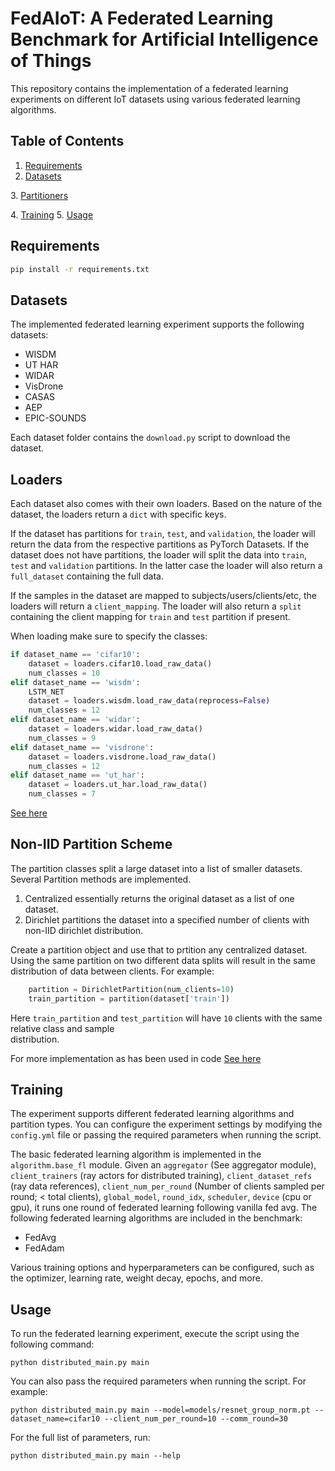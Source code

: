 # FedAIoT: A Federated Learning Benchmark for Artificial Intelligence of Things

This repository contains the implementation of a federated learning experiments on different IoT datasets using various 
federated learning algorithms.

## Table of Contents
1. [Requirements](#requirements)
2. [Datasets](#datasets)

[//]: # (3. [Loaders]&#40;#loaders&#41;)
3. [Partitioners](#partition)

[//]: # (5. [Models]&#40;#models&#41;)
4. [Training](#training)
5. [Usage](#usage)

## Requirements

```bash
pip install -r requirements.txt
```
## Datasets

The implemented federated learning experiment supports the following datasets:

- WISDM
- UT HAR
- WIDAR
- VisDrone
- CASAS
- AEP
- EPIC-SOUNDS

Each dataset folder contains the `download.py` script to download the dataset.

## Loaders
Each dataset also comes with their own loaders. Based on the nature of the dataset, the loaders return a `dict` with 
specific keys. 

If the dataset has partitions for `train`, `test`, and `validation`, the loader will return the data from the respective 
partitions as PyTorch Datasets. If the dataset does not have partitions, the loader will split the data into `train`, 
`test` and `validation` partitions. In the latter case the loader will also return a `full_dataset` containing the full 
data.

If the samples in the dataset are mapped to subjects/users/clients/etc, the loaders will return a `client_mapping`. 
The loader will also return a `split` containing the client mapping for `train` and `test` partition if present.

When loading make sure to specify the classes:

```python
if dataset_name == 'cifar10':
    dataset = loaders.cifar10.load_raw_data()
    num_classes = 10
elif dataset_name == 'wisdm':
    LSTM_NET
    dataset = loaders.wisdm.load_raw_data(reprocess=False)
    num_classes = 12
elif dataset_name == 'widar':
    dataset = loaders.widar.load_raw_data()
    num_classes = 9
elif dataset_name == 'visdrone':
    dataset = loaders.visdrone.load_raw_data()
    num_classes = 12
elif dataset_name == 'ut_har':
    dataset = loaders.ut_har.load_raw_data()
    num_classes = 7
```
[See here](https://github.com/AIoT-MLSys-Lab/FedAIoT/blob/61d8147d56f7ef4ea04d43a708f4de523f9e36bc/distributed_main.py#L111-L126)

## Non-IID Partition Scheme
The partition classes split a large dataset into a list of smaller datasets. Several Partition methods are implemented. 
1. Centralized essentially returns the original dataset as a list of one dataset.
2. Dirichlet partitions the dataset into a specified number of clients with non-IID dirichlet distribution.

Create a partition object and use that to prtition any centralized dataset. Using the same partition on two 
different data splits will result in the same distribution of data between clients. For example:
```python
    partition = DirichletPartition(num_clients=10)
    train_partition = partition(dataset['train'])
```
Here `train_partition` and `test_partition` will have `10` clients with the same relative class and sample  
distribution.

For more implementation as has been used in code [See here](https://github.com/AIoT-MLSys-Lab/FedAIoT/blob/61d8147d56f7ef4ea04d43a708f4de523f9e36bc/distributed_main.py#L129-L145)


[//]: # (## Models)

[//]: # ()
[//]: # (The experiment supports various models and allows you to use custom models as well. See the models directory for the )

[//]: # (individual implementations of the models for the respective datasets.)

## Training

The experiment supports different federated learning algorithms and partition types. You can configure the experiment settings by modifying the `config.yml` file or passing the required parameters when running the script.

The basic federated learning algorithm is implemented in the `algorithm.base_fl` module. Given an `aggregator` (See 
aggregator module), `client_trainers` (ray actors for distributed training), `client_dataset_refs` (ray data 
references), `client_num_per_round` (Number of clients sampled per round; < total clients), `global_model`, `round_idx`, 
`scheduler`, `device` (cpu or gpu), it runs one round of federated learning following vanilla fed avg.
The following federated learning algorithms are included in the benchmark:

- FedAvg
- FedAdam


Various training options and hyperparameters can be configured, such as the optimizer, learning rate, weight decay, epochs, and more.

## Usage

To run the federated learning experiment, execute the script using the following command:

```
python distributed_main.py main
```

You can also pass the required parameters when running the script. For example:

```
python distributed_main.py main --model=models/resnet_group_norm.pt --dataset_name=cifar10 --client_num_per_round=10 --comm_round=30
```
For the full list of parameters, run:
```
python distributed_main.py main --help
```
